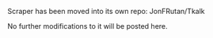 Scraper has been moved into its own repo: JonFRutan/Tkalk

No further modifications to it will be posted here.

